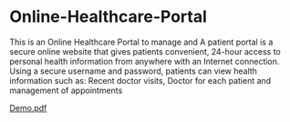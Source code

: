 # Online-Healthcare-Portal

This is an Online Healthcare Portal to manage and 
A patient portal is a secure online website that gives patients convenient,
24-hour access to personal health information from anywhere with an Internet connection. 
Using a secure username and password, patients can view health information such as: 
Recent doctor visits, Doctor for each patient and management of appointments

[Demo.pdf](https://github.com/JayPatyal/Online-Healthcare-Portal/files/7494897/Demo.pdf)
